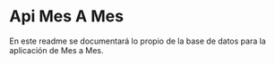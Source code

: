 # Api Mes A Mes
En este readme se documentará lo propio de la base de datos para la aplicación de Mes a Mes.